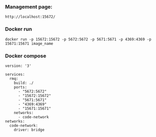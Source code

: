 ### Management page:
```
http://localhost:15672/
```

### Docker run
```
docker run -p 15672:15672 -p 5672:5672 -p 5671:5671 -p 4369:4369 -p 15671:15671 image_name 
```
### Docker compose
```
version: '3'

services:
  rmq:
    build: ./
    ports:
      - "5672:5672"
      - "15672:15672"
      - "5671:5671"
      - "4369:4369"
      - "15671:15671"
    networks:
      - code-network
networks:
  code-network:
    driver: bridge

```
